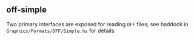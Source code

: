 ## off-simple

Two primary interfaces are exposed for reading `OFF` files; see
haddock in `Graphics/Formats/OFF/Simple.hs` for details.